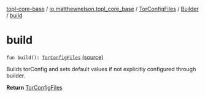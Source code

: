 [topl-core-base](../../../index.md) / [io.matthewnelson.topl_core_base](../../index.md) / [TorConfigFiles](../index.md) / [Builder](index.md) / [build](./build.md)

# build

`fun build(): `[`TorConfigFiles`](../index.md) [(source)](https://github.com/05nelsonm/TorOnionProxyLibrary-Android/blob/master/topl-core-base/src/main/java/io/matthewnelson/topl_core_base/TorConfigFiles.kt#L325)

Builds torConfig and sets default values if not explicitly configured through builder.

**Return**
[TorConfigFiles](../index.md)

